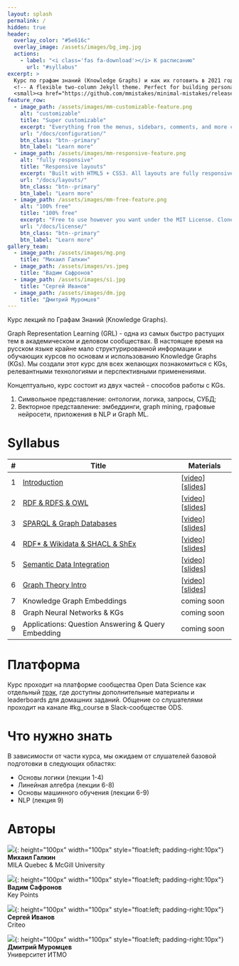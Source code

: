 ```yaml
---
layout: splash
permalink: /
hidden: true
header:
  overlay_color: "#5e616c"
  overlay_image: /assets/images/bg_img.jpg
  actions: 
    - label: "<i class='fas fa-download'></i> К расписанию"
      url: "#syllabus"
excerpt: >
  Курс по графам знаний (Knowledge Graphs) и как их готовить в 2021 году. <br/> На русском языке.
  <!-- A flexible two-column Jekyll theme. Perfect for building personal sites, blogs, and portfolios.<br />
  <small><a href="https://github.com/mmistakes/minimal-mistakes/releases/tag/4.20.1">Latest release v4.20.1</a></small> -->
feature_row:
  - image_path: /assets/images/mm-customizable-feature.png
    alt: "customizable"
    title: "Super customizable"
    excerpt: "Everything from the menus, sidebars, comments, and more can be configured or set with YAML Front Matter."
    url: "/docs/configuration/"
    btn_class: "btn--primary"
    btn_label: "Learn more"
  - image_path: /assets/images/mm-responsive-feature.png
    alt: "fully responsive"
    title: "Responsive layouts"
    excerpt: "Built with HTML5 + CSS3. All layouts are fully responsive with helpers to augment your content."
    url: "/docs/layouts/"
    btn_class: "btn--primary"
    btn_label: "Learn more"
  - image_path: /assets/images/mm-free-feature.png
    alt: "100% free"
    title: "100% free"
    excerpt: "Free to use however you want under the MIT License. Clone it, fork it, customize it... whatever!"
    url: "/docs/license/"
    btn_class: "btn--primary"
    btn_label: "Learn more"  
gallery_team:
  - image_path: /assets/images/mg.png
    title: "Михаил Галкин"
  - image_path: /assets/images/vs.jpeg
    title: "Вадим Сафронов"
  - image_path: /assets/images/si.jpg
    title: "Сергей Иванов"
  - image_path: /assets/images/dm.jpg
    title: "Дмитрий Муромцев"
---
```


Курс лекций по Графам Знаний (Knowledge Graphs).

Graph Representation Learning (GRL) - одна из самых быстро растущих тем в академическом и деловом сообществах.
В настоящее время на русском языке крайне мало структурированной информации и обучающих курсов по основам и использованию Knowledge Graphs (KGs). 
Мы создали этот курс для всех желающих познакомиться с KGs, релевантными технологиями и перспективными применениями.

Концептуально, курс состоит из двух частей - способов работы с KGs.

1) Символьное представление: онтологии, логика, запросы, СУБД;  
2) Векторное представление: эмбеддинги, graph mining, графовые нейросети, приложения в NLP и Graph ML.

# Syllabus

|       #        | Title |  Materials  |
| ------------- | ------------- | ------------- |
| 1   | [Introduction](/kgcourse2021/lectures/lecture1)  | [[video](https://www.youtube.com/watch?v=y8OmCRNQoWU)] [[slides](/kgcourse2021/assets/slides/Lecture1.pdf)] |
| 2   | [RDF & RDFS & OWL](/kgcourse2021/lectures/lecture2)  | [[video](https://www.youtube.com/watch?v=s7zpHzVp8Ik)] [[slides](/kgcourse2021/assets/slides/Lecture2.pdf)]  |
| 3   | [SPARQL & Graph Databases](/kgcourse2021/lectures/lecture3) | [[video](https://youtu.be/z7coG_7kzM8)] [[slides](/kgcourse2021/assets/slides/Lecture3.pdf)] |
| 4   | [RDF* & Wikidata & SHACL & ShEx](/kgcourse2021/lectures/lecture4) | [[video](https://youtu.be/jOvProRbG0Q)] [[slides](/kgcourse2021/assets/slides/Lecture4.pdf)] |
| 5   | [Semantic Data Integration](/kgcourse2021/lectures/lecture5)  | [[video](https://youtu.be/zWcyIJqG9OU)] [[slides](/kgcourse2021/assets/slides/Lecture5.pdf)] |
| 6   | [Graph Theory Intro](/kgcourse2021/lectures/lecture6) | [[video](https://www.youtube.com/watch?v=2NemwwyK9x4)] [[slides](/kgcourse2021/assets/slides/Lecture6.pdf)] |
| 7   | Knowledge Graph Embeddings | coming soon |
| 8   | Graph Neural Networks & KGs | coming soon |
| 9   | Applications: Question Answering & Query Embedding | coming soon |

# Платформа
Курс проходит на платформе сообщества Open Data Science как отдельный [трэк](https://ods.ai/tracks/kgcourse2021), где доступны дополнительные материалы и leaderboards для домашних заданий.
Общение со слушателями проходит на канале #kg_course в Slack-сообществе ODS.

# Что нужно знать

В зависимости от части курса, мы ожидаем от слушателей базовой подготовки в следующих областях:
* Основы логики (лекции 1-4)
* Линейная алгебра (лекции 6-8)
* Основы машинного обучения (лекции 6-9)
* NLP (лекция 9)


# Авторы

<!-- {% include gallery id="gallery_team" layout="third" %} -->

![](/assets/images/mg.png){: height="100px" width="100px" style="float:left; padding-right:10px"}**Михаил Галкин** <br/> MILA Quebec & McGill University

![](/assets/images/vs.jpeg){: height="100px" width="100px" style="float:left; padding-right:10px"}**Вадим Сафронов** <br/> Key Points

![](/assets/images/si.jpg){: height="100px" width="100px" style="float:left; padding-right:10px"}**Сергей Иванов** <br/> Criteo

![](/assets/images/dm.jpg){: height="100px" width="100px" style="float:left; padding-right:10px"}**Дмитрий Муромцев** <br/> Университет ИТМО


<!-- {% include feature_row %} -->
